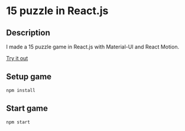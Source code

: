 # 15 puzzle in React.js

## Description

I made a 15 puzzle game in React.js with Material-UI and React Motion.

[Try it out](https://15-puzzle-reactjs.vercel.app/)

## Setup game

```
npm install
```

## Start game

```
npm start
```
